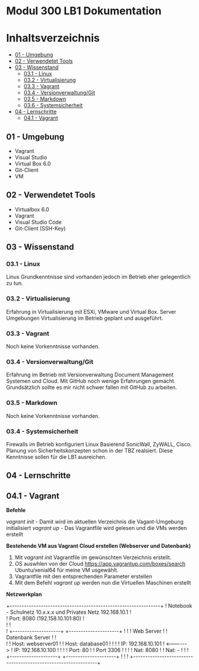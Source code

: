 # **Modul 300 LB1 Dokumentation** 

# Inhaltsverzeichnis
  - [01 - Umgebung](#01---umgebung)
  - [02 - Verwendetet Tools](#02---verwendetet-tools)
  - [03 - Wissenstand](#02---wissenstand)
    - [03.1 - Linux](#03.1---linux)
    - [03.2 - Virtualisierung](#03.2---virtualisierung)
    - [03.3 - Vagrant](#03.3---vagrant)
    - [03.4 - Versionverwaltung/Git](#03.4---versionverwaltunggit)
    - [03.5 - Markdown](#03.5---markdown)
    - [03.6 - Systemsicherheit](#03.6---systemsicherheit)
  - [04 - Lernschritte](#04---lernschritte)
    - [04.1 - Vagrant](#04.1---Vagrant)

## 01 - Umgebung
* Vagrant
* Visual Studio
* Virtual Box 6.0
* Git-Client
* VM

## 02 - Verwendetet Tools
* Virtualbox 6.0
* Vagrant
* Visual Studio Code
* Git-Client (SSH-Key)

## 03 - Wissenstand
### 03.1 - Linux
Linux Grundkenntnisse sind vorhanden jedoch im Betrieb eher gelegentlich zu tun.

### 03.2 - Virtualisierung
Erfahrung in Virtualisierung mit ESXi, VMware und Virtual Box. Server Umgebungen Virtualisierung im Betrieb geplant und ausgeführt. 

### 03.3 - Vagrant
Noch keine Vorkenntnisse vorhanden.

### 03.4 - Versionverwaltung/Git
Erfahrung im Betrieb mit Versionverwaltung Document Management Systemen und Cloud. Mit GitHub noch wenige Erfahrungen gemacht. Grundsätzlich sollte es mir nicht schwer fallen mit GitHub zu arbeiten. 

### 03.5 - Markdown
Noch keine Vorkenntnisse vorhanden.

### 03.4 - Systemsicherheit
Firewalls im Betrieb konfiguriert Linux Basierend SonicWall, ZyWALL, Cisco. Planung von Sicherheitskonzepten schon in der TBZ realsiert. Diese Kenntnisse sollen für die LB1 ausreichen. 

## 04 - Lernschritte

## 04.1 - Vagrant

**Befehle**

*vagrant init* - Damit wird im aktuellen Verzeichnis die Vagant-Umgebung initialisiert
*vagrant up* - Das Vagrantfile wird gelesen und die VMs werden erstellt

**Bestehende VM aus Vagrant Cloud erstellen (Webserver und Datenbank)**
1. Mit *vagrant init* Vagrantfile im gewünschten Verzeichnis erstellt.
2. OS auswhlen von der Cloud https://app.vagrantup.com/boxes/search Ubuntu/xenial64 für meine VM usgewählt.
3. Vagrantfile mit den entsprechenden Parameter erstellen
4. Mit dem Befehl *vagrant up* werden nun die Virtuellen Maschinen erstellt

**Netzwerkplan**

+---------------------------------------------------------------+
! Notebook - Schulnetz 10.x.x.x und Privates Netz 192.168.10.1  !                 
! Port: 8080 (192.158.10.101:80)                                !	
!                                                               !	
!    +--------------------+          +---------------------+    !
!    ! Web Server         !          ! Datenbank Server    !    !       
!    ! Host: webserver01  !          ! Host: database01    !    !
!    ! IP: 192.168.10.101 ! <------> ! IP: 192.168.10.100  !    !
!    ! Port: 80           !          ! Port 3306           !    !
!    ! Nat: 8080          !          ! Nat: -              !    !
!    +--------------------+          +---------------------+    !
!                                                               !
+---------------------------------------------------------------+



